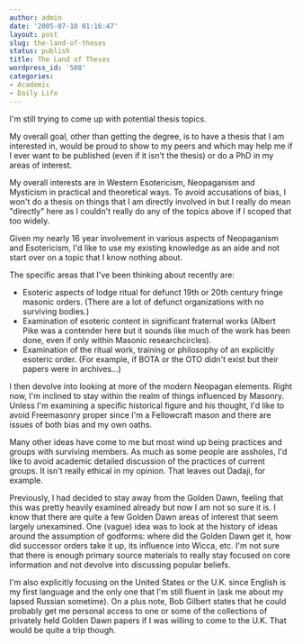 ```yaml
---
author: admin
date: '2005-07-10 01:16:47'
layout: post
slug: the-land-of-theses
status: publish
title: The Land of Theses
wordpress_id: '508'
categories:
- Academic
- Daily Life
---
```


I'm still trying to come up with potential thesis topics.

My overall goal, other than getting the degree, is to have a thesis that
I am interested in, would be proud to show to my peers and which may
help me if I ever want to be published (even if it isn't the thesis) or
do a PhD in my areas of interest.

My overall interests are in Western Esotericism, Neopaganism and
Mysticism in practical and theoretical ways. To avoid accusations of
bias, I won't do a thesis on things that I am directly involved in but I
really do mean "directly" here as I couldn't really do any of the topics
above if I scoped that too widely.

Given my nearly 16 year involvement in various aspects of Neopaganism
and Esotericism, I'd like to use my existing knowledge as an aide and
not start over on a topic that I know nothing about.

The specific areas that I've been thinking about recently are:

-   Esoteric aspects of lodge ritual for defunct 19th or 20th century
    fringe masonic orders. (There are a lot of defunct organizations
    with no surviving bodies.)
-   Examination of esoteric content in significant fraternal works
    (Albert Pike was a contender here but it sounds like much of the
    work has been done, even if only within Masonic researchcircles).
-   Examination of the ritual work, training or philosophy of an
    explicitly esoteric order. (For example, if BOTA or the OTO didn't
    exist but their papers were in archives...)

I then devolve into looking at more of the modern Neopagan elements.
Right now, I'm inclined to stay within the realm of things influenced by
Masonry. Unless I'm examining a specific historical figure and his
thought, I'd like to avoid Freemasonry proper since I'm a Fellowcraft
mason and there are issues of both bias and my own oaths.

Many other ideas have come to me but most wind up being practices and
groups with surviving members. As much as some people are assholes, I'd
like to avoid academic detailed discussion of the practices of current
groups. It isn't really ethical in my opinion. That leaves out Dadaji,
for example.

Previously, I had decided to stay away from the Golden Dawn, feeling
that this was pretty heavily examined already but now I am not so sure
it is. I know that there are quite a few Golden Dawn areas of interest
that seem largely unexamined. One (vague) idea was to look at the
history of ideas around the assumption of godforms: where did the Golden
Dawn get it, how did successor orders take it up, its influence into
Wicca, etc. I'm not sure that there is enough primary source materials
to really stay focused on core information and not devolve into
discussing popular beliefs.

I'm also explicitly focusing on the United States or the U.K. since
English is my first language and the only one that I'm still fluent in
(ask me about my lapsed Russian sometime). On a plus note, Bob Gilbert
states that he could probably get me personal access to one or some of
the collections of privately held Golden Dawn papers if I was willing to
come to the U.K. That would be quite a trip though.
